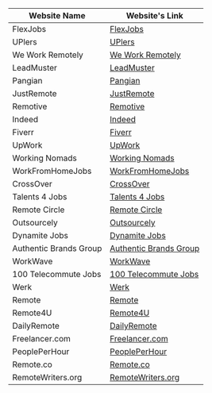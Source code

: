 | Website Name              | Website's Link                                            |
|---------------------------|----------------------------------------------------------|
| FlexJobs                  | [FlexJobs](https://www.flexjobs.com/)                      |
| UPlers                    | [UPlers](https://www.uplers.com/)                          |
| We Work Remotely          | [We Work Remotely](https://weworkremotely.com/)            |
| LeadMuster                | [LeadMuster](https://leadmuster.com/)                      |
| Pangian                   | [Pangian](https://pangian.com/)                            |
| JustRemote                | [JustRemote](https://justremote.co/)                      |
| Remotive                  | [Remotive](https://remotive.com/)                          |
| Indeed                    | [Indeed](https://in.indeed.com/?r=us)                      |
| Fiverr                    | [Fiverr](https://www.fiverr.com/)                          |
| UpWork                    | [UpWork](https://www.upwork.com/?utm_campaign=compan)     |
| Working Nomads            | [Working Nomads](https://www.workingnomads.com/jobs)      |
| WorkFromHomeJobs          | [WorkFromHomeJobs](https://workfromhomejobs.me/)           |
| CrossOver                 | [CrossOver](https://www.crossover.com/)                    |
| Talents 4 Jobs            | [Talents 4 Jobs](https://www.talents4jobs.com/)            |
| Remote Circle             | [Remote Circle](https://remotecircle.com/)                 |
| Outsourcely               | [Outsourcely](https://www.outsourcely.com/)                |
| Dynamite Jobs             | [Dynamite Jobs](https://www.dynamitejobs.com/)             |
| Authentic Brands Group    | [Authentic Brands Group](https://www.authenticbrandsgroup.com/) |
| WorkWave                  | [WorkWave](https://www.workwave.com/)                      |
| 100 Telecommute Jobs      | [100 Telecommute Jobs](https://www.100telecommutejobs.com/) |
| Werk                      | [Werk](https://www.werk.camp/)                             |
| Remote                    | [Remote](https://remote.com/)                              |
| Remote4U                  | [Remote4U](https://remote4u.com/)                          |
| DailyRemote               | [DailyRemote](https://dailyremote.com/)                    |
| Freelancer.com            | [Freelancer.com](https://www.freelancer.com/)              |
| PeoplePerHour             | [PeoplePerHour](https://www.peopleperhour.com/)            |
| Remote.co                 | [Remote.co](https://remote.co/)                            |
| RemoteWriters.org         | [RemoteWriters.org](https://www.remotewriters.org/)        |
